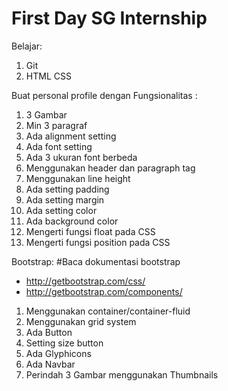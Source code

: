 # First Day SG Internship

Belajar:

1. Git
1. HTML CSS

Buat personal profile dengan Fungsionalitas :

1. 3 Gambar
2. Min 3 paragraf
3. Ada alignment setting
4. Ada font setting
5. Ada 3 ukuran font berbeda
6. Menggunakan header dan paragraph tag
7. Menggunakan line height
8. Ada setting padding
9. Ada setting margin
11. Ada setting color
12. Ada background color
13. Mengerti fungsi float pada CSS
14. Mengerti fungsi position pada CSS

Bootstrap:
#Baca dokumentasi bootstrap
* http://getbootstrap.com/css/
* http://getbootstrap.com/components/
1. Menggunakan container/container-fluid
2. Menggunakan grid system
3. Ada Button
4. Setting size button
5. Ada Glyphicons
6. Ada Navbar
7. Perindah 3 Gambar menggunakan Thumbnails
